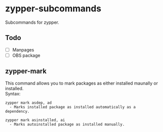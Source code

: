 # zypper-subcommands
Subcommands for zypper.

## Todo
- [ ] Manpages
- [ ] OBS package

## zypper-mark
This command allows you to mark packages as either installed maunally or installed.  
Syntax:
```
zypper mark asdep, ad
  - Marks installed package as installed automatically as a dependency.
  
zypper mark asinstalled, ai
  - Marks autoinstalled package as installed manually.
```
